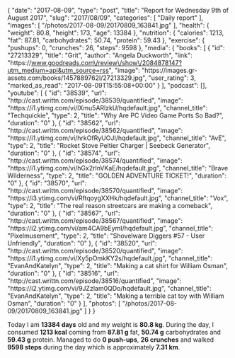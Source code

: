 {
    "date": "2017-08-09",
    "type": "post",
    "title": "Report for Wednesday 9th of August 2017",
    "slug": "2017\/08\/09",
    "categories": [
        "Daily report"
    ],
    "images": [
        "\/photos\/2017-08-09\/20170809_163841.jpg"
    ],
    "health": {
        "weight": 80.8,
        "height": 173,
        "age": 13384
    },
    "nutrition": {
        "calories": 1213,
        "fat": 87.81,
        "carbohydrates": 50.74,
        "protein": 59.43
    },
    "exercise": {
        "pushups": 0,
        "crunches": 26,
        "steps": 9598
    },
    "media": {
        "books": [
            {
                "id": "27213329",
                "title": "Grit",
                "author": "Angela Duckworth",
                "link": "https:\/\/www.goodreads.com\/review\/show\/2084878147?utm_medium=api&utm_source=rss",
                "image": "https:\/\/images.gr-assets.com\/books\/1457889762l\/27213329.jpg",
                "user_rating": 3,
                "marked_as_read": "2017-08-09T15:55:08+00:00"
            }
        ],
        "podcast": [],
        "youtube": [
            {
                "id": "38539",
                "url": "http:\/\/cast.writtn.com\/episode\/38539\/quantified",
                "image": "https:\/\/i1.ytimg.com\/vi\/lXmu5ARlzkU\/hqdefault.jpg",
                "channel_title": "Techquickie",
                "type": 2,
                "title": "Why Are PC Video Game Ports So Bad?",
                "duration": "0"
            },
            {
                "id": "38562",
                "url": "http:\/\/cast.writtn.com\/episode\/38562\/quantified",
                "image": "https:\/\/i1.ytimg.com\/vi\/hrkOfRyUOJI\/hqdefault.jpg",
                "channel_title": "AvE",
                "type": 2,
                "title": "Rocket Stove Peltier Charger | Seebeck Generator",
                "duration": "0"
            },
            {
                "id": "38574",
                "url": "http:\/\/cast.writtn.com\/episode\/38574\/quantified",
                "image": "https:\/\/i1.ytimg.com\/vi\/hGx2rlnVKaE\/hqdefault.jpg",
                "channel_title": "Brave Wilderness",
                "type": 2,
                "title": "GOLDEN ADVENTURE TICKET!",
                "duration": "0"
            },
            {
                "id": "38570",
                "url": "http:\/\/cast.writtn.com\/episode\/38570\/quantified",
                "image": "https:\/\/i3.ytimg.com\/vi\/RftqoygXXHk\/hqdefault.jpg",
                "channel_title": "Vox",
                "type": 2,
                "title": "The real reason streetcars are making a comeback",
                "duration": "0"
            },
            {
                "id": "38567",
                "url": "http:\/\/cast.writtn.com\/episode\/38567\/quantified",
                "image": "https:\/\/i2.ytimg.com\/vi\/am4CA9bEymI\/hqdefault.jpg",
                "channel_title": "Pixelmusement",
                "type": 2,
                "title": "Shovelware Diggers #57 - User Unfriendly",
                "duration": "0"
            },
            {
                "id": "38520",
                "url": "http:\/\/cast.writtn.com\/episode\/38520\/quantified",
                "image": "https:\/\/i1.ytimg.com\/vi\/Xy5pOmkKY2s\/hqdefault.jpg",
                "channel_title": "EvanAndKatelyn",
                "type": 2,
                "title": "Making a cat shirt for William Osman",
                "duration": "0"
            },
            {
                "id": "38516",
                "url": "http:\/\/cast.writtn.com\/episode\/38516\/quantified",
                "image": "https:\/\/i2.ytimg.com\/vi\/9JZzlam0QDo\/hqdefault.jpg",
                "channel_title": "EvanAndKatelyn",
                "type": 2,
                "title": "Making a terrible cat toy with William Osman",
                "duration": "0"
            }
        ],
        "photos": [
            "\/photos\/2017-08-09\/20170809_163841.jpg"
        ]
    }
}

Today I am <strong>13384 days</strong> old and my weight is <strong>80.8 kg</strong>. During the day, I consumed <strong>1213 kcal</strong> coming from <strong>87.81 g</strong> fat, <strong>50.74 g</strong> carbohydrates and <strong>59.43 g</strong> protein. Managed to do <strong>0 push-ups</strong>, <strong>26 crunches</strong> and walked <strong>9598 steps</strong> during the day which is approximately <strong>7.31 km</strong>.